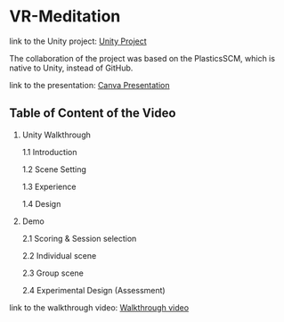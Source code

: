 # VR-Meditation

link to the Unity project: [Unity Project](https://drive.google.com/drive/folders/1toUKqGoLTezJ56D6chFIC29LJDuaT9IX?usp=sharing)

The collaboration of the project was based on the PlasticsSCM, which is native to Unity, instead of GitHub.

link to the presentation: [Canva Presentation](https://www.canva.com/design/DAFwxz6ZJLc/40A8SXan_1xIzhvCKM5kUQ/edit?utm_content=DAFwxz6ZJLc&utm_campaign=designshare&utm_medium=link2&utm_source=sharebutton)

## Table of Content of the Video

1. Unity Walkthrough
   
   1.1 Introduction

   1.2 Scene Setting
   
   1.3 Experience
   
   1.4 Design

2. Demo
   
   2.1 Scoring & Session selection
   
   2.2 Individual scene
   
   2.3 Group scene
   
   2.4 Experimental Design (Assessment)

link to the walkthrough video: [Walkthrough video](https://youtu.be/u-LGQbIrqH4)
